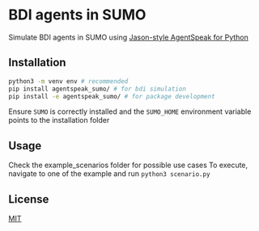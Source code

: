 # BDI agents in SUMO
Simulate BDI agents in SUMO using [Jason-style AgentSpeak for Python](https://github.com/niklasf/python-agentspeak)

## Installation

```bash
python3 -m venv env # recommended
pip install agentspeak_sumo/ # for bdi simulation
pip install -e agentspeak_sumo/ # for package development
```

Ensure `SUMO` is correctly installed and the `SUMO_HOME` environment variable points to the installation folder

## Usage

Check the example_scenarios folder for possible use cases 
To execute, navigate to one of the example and run `python3 scenario.py`

## License
[MIT](https://choosealicense.com/licenses/mit/)
